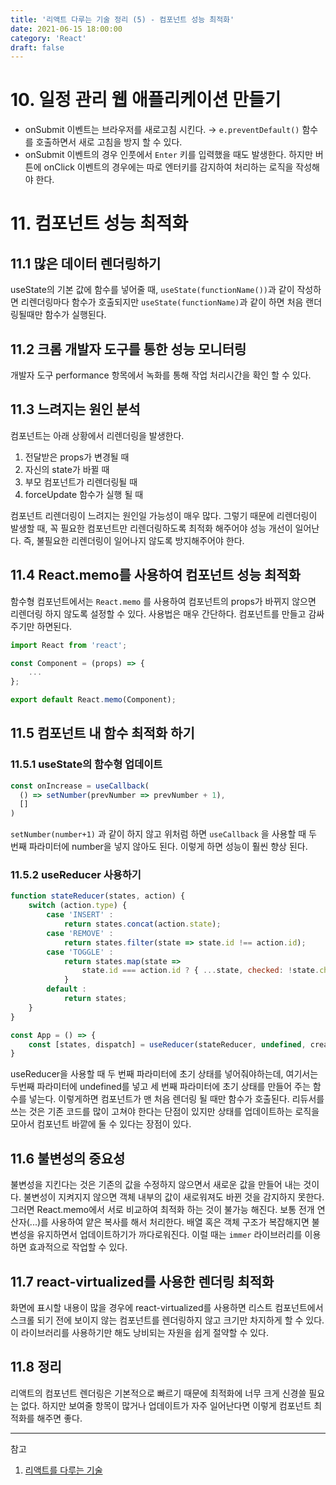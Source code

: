 ```yaml
---
title: '리액트 다루는 기술 정리 (5) - 컴포넌트 성능 최적화'
date: 2021-06-15 18:00:00
category: 'React'
draft: false
---
```


# 10. 일정 관리 웹 애플리케이션 만들기

- onSubmit 이벤트는 브라우저를 새로고침 시킨다. → `e.preventDefault()` 함수를 호출하면서 새로 고침을 방지 할 수 있다.
- onSubmit 이벤트의 경우 인풋에서 `Enter` 키를 입력했을 때도 발생한다. 하지만 버튼에 onClick 이벤트의 경우에는 따로 엔터키를 감지하여 처리하는 로직을 작성해야 한다.

# 11. 컴포넌트 성능 최적화

## 11.1 많은 데이터 렌더링하기

useState의 기본 값에 함수를 넣어줄 때, `useState(functionName())`과 같이 작성하면 리렌더링마다 함수가 호출되지만 `useState(functionName)`과 같이 하면 처음 랜더링될때만 함수가 실행된다.

## 11.2 크롬 개발자 도구를 통한 성능 모니터링

개발자 도구 performance 항목에서 녹화를 통해 작업 처리시간을 확인 할 수 있다.

## 11.3 느려지는 원인 분석

컴포넌트는 아래 상황에서 리렌더링을 발생한다.

1. 전달받은 props가 변경될 때
2. 자신의 state가 바뀔 때
3. 부모 컴포넌트가 리렌더링될 때
4. forceUpdate 함수가 실행 될 때

컴포넌트 리렌더링이 느려지는 원인일 가능성이 매우 많다. 그렇기 때문에 리렌더링이 발생할 때, 꼭 필요한 컴포넌트만 리렌더링하도록 최적화 해주어야 성능 개선이 일어난다. 즉, 불필요한 리렌더링이 일어나지 않도록 방지해주어야 한다.

## 11.4 React.memo를 사용하여 컴포넌트 성능 최적화

함수형 컴포넌트에서는 `React.memo` 를 사용하여 컴포넌트의 props가 바뀌지 않으면 리렌더링 하지 않도록 설정할 수 있다. 사용법은 매우 간단하다. 컴포넌트를 만들고 감싸주기만 하면된다.

```jsx
import React from 'react';

const Component = (props) => {
	...
};

export default React.memo(Component);
```

## 11.5 컴포넌트 내 함수 최적화 하기

### 11.5.1 useState의 함수형 업데이트

```jsx
const onIncrease = useCallback(
  () => setNumber(prevNumber => prevNumber + 1),
  []
)
```

`setNumber(number+1)` 과 같이 하지 않고 위처럼 하면 `useCallback` 을 사용할 때 두 번째 파라미터에 number을 넣지 않아도 된다. 이렇게 하면 성능이 훨씬 향상 된다.

### 11.5.2 useReducer 사용하기

```jsx
function stateReducer(states, action) {
	switch (action.type) {
		case 'INSERT' :
			return states.concat(action.state);
		case 'REMOVE' :
			return states.filter(state => state.id !== action.id);
		case 'TOGGLE' :
			return states.map(state =>
				state.id === action.id ? { ...state, checked: !state.checked } : todo,
			}
		default :
			return states;
	}
}

const App = () => {
	const [states, dispatch] = useReducer(stateReducer, undefined, createInitialState);
}
```

useReducer을 사용할 때 두 번째 파라미터에 초기 상태를 넣어줘야하는데, 여기서는 두번째 파라미터에 undefined를 넣고 세 번째 파라미터에 초기 상태를 만들어 주는 함수를 넣는다. 이렇게하면 컴포넌트가 맨 처음 렌더링 될 때만 함수가 호출된다. 리듀서를 쓰는 것은 기존 코드를 많이 고쳐야 한다는 단점이 있지만 상태를 업데이트하는 로직을 모아서 컴포넌트 바깥에 둘 수 있다는 장점이 있다.

## 11.6 불변성의 중요성

불변성을 지킨다는 것은 기존의 값을 수정하지 않으면서 새로운 값을 만들어 내는 것이다. 불변성이 지켜지지 않으면 객체 내부의 값이 새로워져도 바뀐 것을 감지하지 못한다. 그러면 React.memo에서 서로 비교하여 최적화 하는 것이 불가능 해진다. 보통 전개 연산자(...)를 사용하여 얕은 복사를 해서 처리한다. 배열 혹은 객체 구조가 복잡해지면 불변성을 유지하면서 업데이트하기가 까다로워진다. 이럴 때는 `immer` 라이브러리를 이용하면 효과적으로 작업할 수 있다.

## 11.7 react-virtualized를 사용한 렌더링 최적화

화면에 표시할 내용이 많을 경우에 react-virtualized를 사용하면 리스트 컴포넌트에서 스크롤 되기 전에 보이지 않는 컴포넌트를 렌더링하지 않고 크기만 차지하게 할 수 있다. 이 라이브러리를 사용하기만 해도 낭비되는 자원을 쉽게 절약할 수 있다.

## 11.8 정리

리액트의 컴포넌트 렌더링은 기본적으로 빠르기 때문에 최적화에 너무 크게 신경쓸 필요는 없다. 하지만 보여줄 항목이 많거나 업데이트가 자주 일어난다면 이렇게 컴포넌트 최적화를 해주면 좋다.

---

참고

1. [리액트를 다루는 기술](https://book.naver.com/bookdb/book_detail.nhn?bid=15372757)
